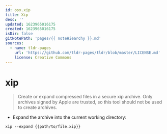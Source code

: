 ```yaml
---
id: osx.xip
title: Xip
desc: ''
updated: 1623965016175
created: 1623965016175
isDir: false
gitNotePath: 'pages/{{ noteHiearchy }}.md'
sources:
  - name: tldr-pages
    url: 'https://github.com/tldr-pages/tldr/blob/master/LICENSE.md'
    license: Creative Commons
---
```

# xip

> Create or expand compressed files in a secure xip archive.
> Only archives signed by Apple are trusted, so this tool should not be used to create archives.

- Expand the archive into the current working directory:

`xip --expand {{path/to/file.xip}}`

